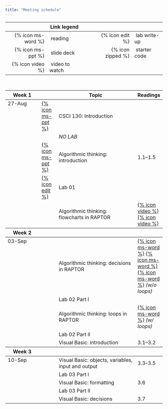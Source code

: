 ```yaml
---
title: "Meeting schedule"
---
```


<table>
  <thead>
    <th></th>
    <th>Link legend</th>
    <th style="width:20px"></th>
    <th></th>
    <th></th>
  </thead>
  <tbody>
    <tr>
      <td style="text-align: right">{% icon ms-word %}</td>
      <td>&nbsp;reading</td>
      <td></td>
      <td style="text-align: right">{% icon edit %}</td>
      <td>&nbsp;lab write-up</td>
    </tr>
    <tr>
      <td style="text-align: right">{% icon ms-ppt %}</td>
      <td>&nbsp;slide deck</td>
      <td></td>
      <td style="text-align: right">{% icon zipped %}</td>
      <td>&nbsp;starter code</td>
    </tr>
    <tr>
      <td style="text-align: right">{% icon video %}</td>
      <td>&nbsp;video to watch</td>
    </tr>
  </tbody>
</table>
<br>
<table class="ic-Table ic-Table--condensed ic-Table--hover-row">
  <thead>
    <tr class="ic-Table__row--bg-neutral">
      <th style="width:100px">Week 1</th>
      <th style="width:40px"></th>
      <th style="width:50%">Topic</th>
      <th>Readings</th>
    </tr>
  </thead>
  <tbody>
    <tr>
      <td rowspan="0" style="vertical-align:top">27-Aug</td>
      <td><a href="{% file lectures/00/slides.pptx %}">{% icon ms-ppt %}</a></td>
      <td>CSCI 130: Introduction</td>
      <td></td>
    </tr>
    <tr>
      <td></td>
      <td><em>NO LAB</em></td>
      <td></td>
    </tr>
    <tr>
      <td><a href="{% file lectures/01/slides.pptx %}">{% icon ms-ppt %}</a></td>
      <td>Algorithmic thinking: introduction</td>
      <td>1.1&ndash;1.5</td>
    </tr>
    <tr>
      <td><a href="https://www.users.csbsju.edu/~csweb/CS130/Labs/Lab01_Intro_Activities/Lab01_MappingDrivesAndRoboticsExercises_F18_130.pdf">{% icon edit %}</a></td>
      <td>Lab 01</td>
      <td></td>
    </tr>
    <tr>
      <td></td>
      <td>Algorithmic thinking: flowcharts in RAPTOR</td>
      <td><a class="inline_disabled" href="https://www.youtube.com/watch?v=ZcAALK3movs">{% icon video %}</a> <a class="inline_disabled" href="https://www.youtube.com/watch?v=eEoxssLPvkQ">{% icon video %}</a></td>
    </tr>
  </tbody>
  <thead>
    <tr class="ic-Table__row--bg-neutral">
      <th>Week 2</th>
      <th></th>
      <th></th>
      <th></th>
    </tr>
  </thead>
  <tbody>
    <tr>
      <td rowspan="0" style="vertical-align:top">03-Sep</td>
      <td></td>
      <td>Algorithmic thinking: decisions in RAPTOR</td>
      <td><a href="{% file readings/RAPTOR-Introduction.docx %}">{% icon ms-word %}</a> <a href="{% file readings/RAPTOR-Graphics.docx %}">{% icon ms-word %}</a> <a href="{% file readings/RAPTOR-Control.docx %}">{% icon ms-word %}</a> <em>(w/o loops)</em></td>
    </tr>
    <tr>
      <td></td>
      <td>Lab 02 Part I</td>
      <td></td>
    </tr>
    <tr>
      <td></td>
      <td>Algorithmic thinking: loops in RAPTOR</td>
      <td><a href="{% file readings/RAPTOR-Control.docx %}">{% icon ms-word %}</a> <em>(w/ loops)</em></td>
    </tr>
    <tr>
      <td></td>
      <td>Lab 02 Part II</td>
      <td></td>
    </tr>
    <tr>
      <td></td>
      <td>Visual Basic: introduction</td>
      <td>3.1&ndash;3.2</td>
    </tr>
  </tbody>
  <thead>
    <tr class="ic-Table__row--bg-neutral">
      <th>Week 3</th>
      <th></th>
      <th></th>
      <th></th>
    </tr>
  </thead>
  <tbody>
    <tr>
      <td rowspan="0" style="vertical-align:top">10-Sep</td>
      <td></td>
      <td>Visual Basic: objects, variables, input and output</td>
      <td>3.3&ndash;3.5</td>
    </tr>
    <tr>
      <td></td>
      <td>Lab 03 Part I</td>
      <td></td>
    </tr>
    <tr>
      <td></td>
      <td>Visual Basic: formatting</td>
      <td>3.6</td>
    </tr>
    <tr>
      <td></td>
      <td>Lab 03 Part II</td>
      <td></td>
    </tr>
    <tr>
      <td></td>
      <td>Visual Basic: decisions</td>
      <td>3.7</td>
    </tr>
  </tbody>
</table>
